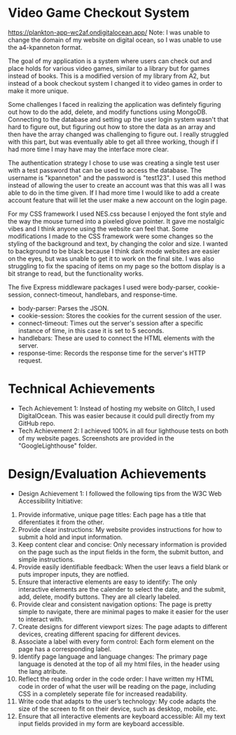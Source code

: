 # Video Game Checkout System
https://plankton-app-wc2af.ondigitalocean.app/ 
Note: I was unable to change the domain of my website on digital ocean, so I was unable to use the a4-kpanneton format.

The goal of my application is a system where users can check out and place holds for various video games, similar to a library but for games instead of books. This is a modified version of my library from A2, but instead of a book checkout system I changed it to video games in order to make it more unique.

Some challenges I faced in realizing the application was defintely figuring out how to do the add, delete, and modify functions using MongoDB. Connecting to the database and setting up the user login system wasn't that hard to figure out, but figuring out how to store the data as an array and then have the array changed was challenging to figure out. I really struggled with this part, but was eventually able to get all three working, though if I had more time I may have may the interface more clear.

The authentication strategy I chose to use was creating a single test user with a test password that can be used to access the database. The username is "kpanneton" and the password is "test123". I used this method instead of allowing the user to create an account was that this was all I was able to do in the time given. If I had more time I would like to add a create account feature that will let the user make a new account on the login page.

For my CSS framework I used NES.css because I enjoyed the font style and the way the mouse turned into a pixeled glove pointer. It gave me nostalgic vibes and I think anyone using the website can feel that. Some modifications I made to the CSS framework were some changes so the styling of the background and text, by changing the color and size. I wanted to background to be black because I think dark mode websites are easier on the eyes, but was unable to get it to work on the final site. I was also struggling to fix the spacing of items on my page so the bottom display is a bit strange to read, but the functionality works.

The five Express middleware packages I used were body-parser, cookie-session, connect-timeout, handlebars, and response-time.
- body-parser: Parses the JSON.
- cookie-session: Stores the cookies for the current session of the user.
- connect-timeout: Times out the server's session after a specific instance of time, in this case it is set to 5 seconds.
- handlebars: These are used to connect the HTML elements with the server.
- response-time: Records the response time for the server's HTTP request.

# Technical Achievements
- Tech Achievement 1: Instead of hosting my website on Glitch, I used DigitalOcean. This was easier because it could pull directly from my GitHub repo.
- Tech Achievement 2: I achieved 100% in all four lighthouse tests on both of my website pages. Screenshots are provided in the "GoogleLighthouse" folder.

# Design/Evaluation Achievements
- Design Achievement 1: I followed the following tips from the W3C Web Accessibility Initiative:
1. Provide informative, unique page titles: Each page has a title that diferentiates it from the other.
2. Provide clear instructions: My website provides instructions for how to submit a hold and input information.
3. Keep content clear and concise: Only necessary information is provided on the page such as the input fields in the form, the submit button, and simple instructions.
4. Provide easily identifiable feedback: When the user leavs a field blank or puts improper inputs, they are notfied.
5. Ensure that interactive elements are easy to identify: The only interactive elements are the calender to select the date, and the submit, add, delete, modify buttons. They are all clearly labeled.
6. Provide clear and consistent navigation options: The page is pretty simple to navigate, there are minimal pages to make it easier for the user to interact with.
7. Create designs for different viewport sizes: The page adapts to different devices, creating different spacing for different devices.
8. Associate a label with every form control: Each form element on the page has a corresponding label.
9. Identify page language and language changes: The primary page language is denoted at the top of all my html files, in the header using the lang atribute.
10. Reflect the reading order in the code order: I have written my HTML code in order of what the user will be reading on the page, including CSS in a completely seperate file for increased readability.
11. Write code that adapts to the user’s technology: My code adapts the size of the screen to fit on their device, such as desktop, mobile, etc.
12. Ensure that all interactive elements are keyboard accessible: All my text input fields provided in my form are keyboard accessible. 